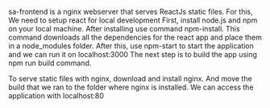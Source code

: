 sa-frontend is a nginx webserver that serves ReactJs static files.
For this,
We need to setup react for local development
First, install node.js and npm on your local machine. After installing use command npm-install. This command downloads all the
dependencies for the react app and place them in a node_modules folder.
After this, use npm-start to start the application and we can run it on localhost:3000
The next step is to build the app using npm run build command.

To serve static files with nginx, download and install nginx.
And move the build that we ran to the folder where nginx is installed.
We can access the application with localhost:80 
